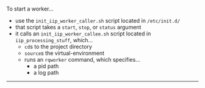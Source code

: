 To start a worker...

- use the `init_iip_worker_caller.sh` script located in `/etc/init.d/`
- that script takes a `start`, `stop`, or `status` argument
- it calls an `init_iip_worker_callee.sh` script located in `iip_processing_stuff`, which...
    - `cd`s to the project directory
    - `source`s the virtual-environment
    - runs an `rqworker` command, which specifies...
        - a pid path
        - a log path

---
